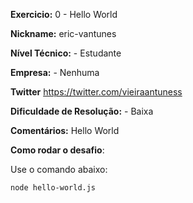 **Exercicio:** 0 - Hello World

**Nickname:** eric-vantunes

**Nível Técnico:** - Estudante

**Empresa:** - Nenhuma

**Twitter** https://twitter.com/vieiraantuness 

**Dificuldade de Resolução:** - Baixa

**Comentários:** Hello World

**Como rodar o desafio**: 

Use o comando abaixo: 
```bash
node hello-world.js
```
